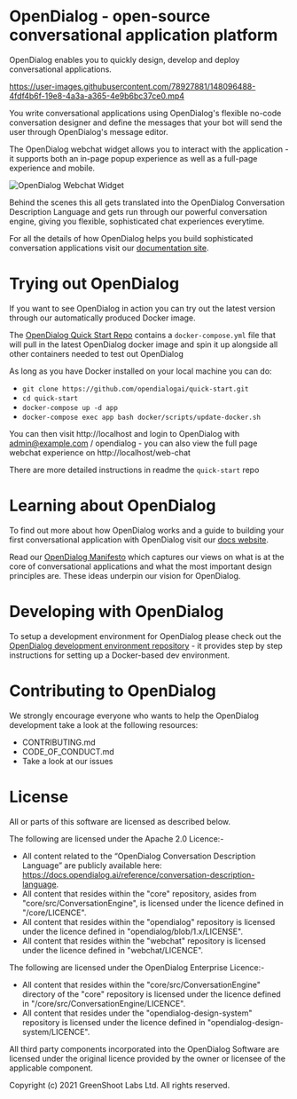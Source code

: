 

# OpenDialog - open-source conversational application platform

OpenDialog enables you to quickly design, develop and deploy conversational applications. 

https://user-images.githubusercontent.com/78927881/148096488-4fdf4b6f-19e8-4a3a-a365-4e9b6bc37ce0.mp4

You write conversational applications using OpenDialog's flexible no-code conversation designer and define the messages that your bot will send the user through OpenDialog's message editor.  

The OpenDialog webchat widget allows you to interact with the application - it supports both an in-page popup experience as well as a full-page experience and mobile. 

<img src="https://www.opendialog.ai/wp-content/uploads/2021/04/webchat_images.png" alt="OpenDialog Webchat Widget">

Behind the scenes this all gets translated into the OpenDialog Conversation Description Language and gets run through our powerful conversation engine, giving you flexible, sophisticated chat experiences everytime. 

For all the details of how OpenDialog helps you build sophisticated conversation applications visit our [documentation site](https://docs.opendialog.ai).


# Trying out OpenDialog

If you want to see OpenDialog in action you can try out the latest version through our automatically produced Docker image.

The [OpenDialog Quick Start Repo](https://github.com/opendialogai/quick-start) contains a `docker-compose.yml` file that will pull in the latest OpenDialog docker image and spin it up alongside all other containers needed to test out OpenDialog

As long as you have Docker installed on your local machine you can do:
- `git clone https://github.com/opendialogai/quick-start.git`
- `cd quick-start`
- `docker-compose up -d app`
- `docker-compose exec app bash docker/scripts/update-docker.sh`

You can then visit http://localhost and login to OpenDialog with admin@example.com / opendialog - you can also view the full page webchat experience on http://localhost/web-chat

There are more detailed instructions in readme the `quick-start` repo

# Learning about OpenDialog

To find out more about how OpenDialog works and a guide to building your first conversational application with OpenDialog visit our [docs website](https://docs.opendialog.ai). 

Read our [OpenDialog Manifesto](https://www.opendialog.ai/manifesto) which captures our views on what is at the core of conversational applications and what the most important design principles are. These ideas underpin our vision for OpenDialog.

# Developing with OpenDialog

To setup a development environment for OpenDialog please check out the [OpenDialog development environment repository](https://github.com/opendialogai/opendialog-dev-environment) - it provides step by step instructions for setting up a Docker-based dev environment.

# Contributing to OpenDialog

We strongly encourage everyone who wants to help the OpenDialog development take a look at the following resources:
- CONTRIBUTING.md
- CODE_OF_CONDUCT.md
- Take a look at our issues

# License

All or parts of this software are licensed as described below.  

The following are licensed under the Apache 2.0 Licence:-

* All content related to the “OpenDialog Conversation Description Language” are publicly available here: https://docs.opendialog.ai/reference/conversation-description-language.
* All content that resides within the "core" repository, asides from "core/src/ConversationEngine", is licensed under the licence defined in "/core/LICENCE".
* All content that resides within the "opendialog" repository is licensed under the licence defined in "opendialog/blob/1.x/LICENSE".
* All content that resides within the "webchat" repository is licensed under the licence defined in "webchat/LICENCE".

The following are licensed under the OpenDialog Enterprise Licence:-

* All content that resides within the "core/src/ConversationEngine" directory of the "core" repository is licensed under the licence defined in "/core/src/ConversationEngine/LICENCE".
* All content that resides under the "opendialog-design-system" repository is licensed under the licence defined in "opendialog-design-system/LICENCE".

All third party components incorporated into the OpenDialog Software are licensed under the original licence provided by the owner or licensee of the applicable component.

Copyright (c) 2021 GreenShoot Labs Ltd. All rights reserved.

